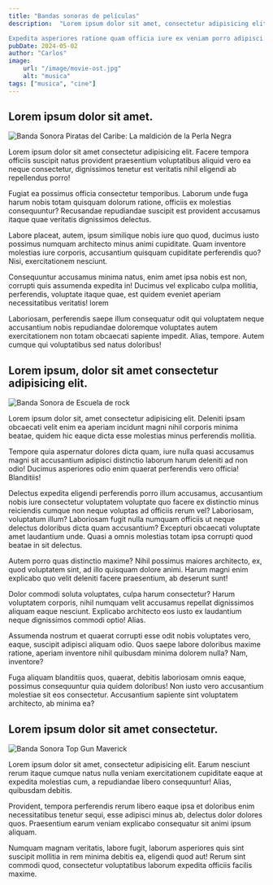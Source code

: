 ```yaml
---
title: "Bandas sonoras de películas"
description:  "Lorem ipsum dolor sit amet, consectetur adipisicing elit. Ea magnam, dignissimos cum, ad praesentium assumenda officiis, beatae recusandae impedit ullam repudiandae laboriosam labore nobis! Enim iusto recusandae dolor obcaecati nesciunt.

Expedita asperiores ratione quam officia iure ex veniam porro adipisci cumque. A corporis neque voluptatum delectus omnis quidem dolorem at quisquam, provident reprehenderit enim molestiae, porro reiciendis laborum nostrum! Explicabo?"
pubDate: 2024-05-02
author: "Carlos"
image:
    url: "/image/movie-ost.jpg"
    alt: "musica"
tags: ["musica", "cine"]
---
```


## Lorem ipsum dolor sit amet.
![Banda Sonora Piratas del Caribe: La maldición de la Perla Negra](/image/movie-ost4.jpeg)

Lorem ipsum dolor sit amet consectetur adipisicing elit. Facere tempora officiis suscipit natus provident praesentium voluptatibus aliquid vero ea neque consectetur, dignissimos tenetur est veritatis nihil eligendi ab repellendus porro!

Fugiat ea possimus officia consectetur temporibus. Laborum unde fuga harum nobis totam quisquam dolorum ratione, officiis ex molestias consequuntur? Recusandae repudiandae suscipit est provident accusamus itaque quae veritatis dignissimos delectus.

Labore placeat, autem, ipsum similique nobis iure quo quod, ducimus iusto possimus numquam architecto minus animi cupiditate. Quam inventore molestias iure corporis, accusantium quisquam cupiditate perferendis quo? Nisi, exercitationem nesciunt.

Consequuntur accusamus minima natus, enim amet ipsa nobis est non, corrupti quis assumenda expedita in! Ducimus vel explicabo culpa mollitia, perferendis, voluptate itaque quae, est quidem eveniet aperiam necessitatibus veritatis!
lorem

Laboriosam, perferendis saepe illum consequatur odit qui voluptatem neque accusantium nobis repudiandae doloremque voluptates autem exercitationem non totam obcaecati sapiente impedit. Alias, tempore. Autem cumque qui voluptatibus sed natus doloribus!

## Lorem ipsum, dolor sit amet consectetur adipisicing elit.
![Banda Sonora de Escuela de rock](/image/movie-ost2.jpg)

Lorem ipsum dolor sit, amet consectetur adipisicing elit. Deleniti ipsam obcaecati velit enim ea aperiam incidunt magni nihil corporis minima beatae, quidem hic eaque dicta esse molestias minus perferendis mollitia.

Tempore quia aspernatur dolores dicta quam, iure nulla quasi accusamus magni sit accusantium adipisci distinctio laborum harum deleniti ad non odio! Ducimus asperiores odio enim quaerat perferendis vero officia! Blanditiis!

Delectus expedita eligendi perferendis porro illum accusamus, accusantium nobis iure consectetur voluptatem voluptate quo facere ex distinctio minus reiciendis cumque non neque voluptas ad officiis rerum vel? Laboriosam, voluptatum illum?
Laboriosam fugit nulla numquam officiis ut neque delectus doloribus dicta quam accusantium? Excepturi obcaecati voluptate amet laudantium unde. Quasi a omnis molestias totam ipsa corrupti quod beatae in sit delectus.

Autem porro quas distinctio maxime? Nihil possimus maiores architecto, ex, quod voluptatem sint, ad illo quisquam dolore animi. Harum magni enim explicabo quo velit deleniti facere praesentium, ab deserunt sunt!

Dolor commodi soluta voluptates, culpa harum consectetur? Harum voluptatem corporis, nihil numquam velit accusamus repellat dignissimos aliquam eaque nesciunt. Explicabo architecto eos iusto ex laudantium neque dignissimos commodi optio! Alias.

Assumenda nostrum et quaerat corrupti esse odit nobis voluptates vero, eaque, suscipit adipisci aliquam odio. Quos saepe labore doloribus maxime ratione, aperiam inventore nihil quibusdam minima dolorem nulla? Nam, inventore?

Fuga aliquam blanditiis quos, quaerat, debitis laboriosam omnis eaque, possimus consequuntur quia quidem doloribus! Non iusto vero accusantium molestiae sit eos consectetur. Accusantium sapiente sint voluptatem architecto, ab minima ea?

## Lorem ipsum dolor sit amet consectetur.
![Banda Sonora Top Gun Maverick](/image/movie-ost3.jpg)

Lorem ipsum dolor sit amet, consectetur adipisicing elit. Earum nesciunt rerum itaque cumque natus nulla veniam exercitationem cupiditate eaque at expedita molestias cum, a repudiandae libero consequuntur! Alias, quibusdam debitis.

Provident, tempora perferendis rerum libero eaque ipsa et doloribus enim necessitatibus tenetur sequi, esse adipisci minus ab, delectus dolor dolores quos. Praesentium earum veniam explicabo consequatur sit animi ipsum aliquam.

Numquam magnam veritatis, labore fugit, laborum asperiores quis sint suscipit mollitia in rem minima debitis ea, eligendi quod aut! Rerum sint commodi quod, consectetur voluptatibus laborum expedita officiis facilis maxime.